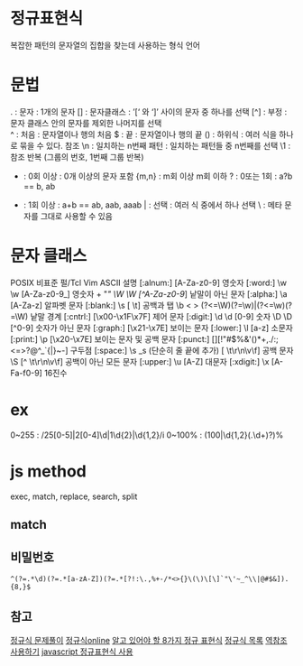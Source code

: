 # 정규표현식
복잡한 패턴의 문자열의 집합을 찾는데 사용하는 형식 언어

# 문법
. : 문자 : 1개의 문자
[] : 문자클래스 : ’[‘ 와 ‘]’ 사이의 문자 중 하나를 선택
[^] : 부정 : 문자 클래스 안의 문자를 제외한 나머지를 선택  
^ : 처음 : 문자열이나 행의 처음
$ : 끝 : 문자열이나 행의 끝
() : 하위식 : 여러 식을 하나로 묶을 수 있다. 참조
\n : 일치하는 n번째 패턴 : 일치하는 패턴들 중 n번째를 선택
\1 : 참조 반복 (그룹의 번호, 1번째 그룹 반복)
* : 0회 이상 : 0개 이상의 문자 포함
{m,n} : m회 이상 m회 이하
? : 0또는 1회 : a?b == b, ab
+ : 1회 이상 : a+b == ab, aab, aaab
| : 선택 : 여러 식 중에서 하나 선택
\ : 메타 문자를 그대로 사용할 수 있음


# 문자 클래스
POSIX	비표준	펄/Tcl	Vim	ASCII	설명
[:alnum:]				[A-Za-z0-9]	영숫자
[:word:]	\w	\w	[A-Za-z0-9_]	영숫자 + "_"
\W	\W	[^A-Za-z0-9_]	낱말이 아닌 문자
[:alpha:]			\a	[A-Za-z]	알파벳 문자
[:blank:]			\s	[ \t]	공백과 탭
\b	\< \>	(?<=\W)(?=\w)|(?<=\w)(?=\W)	낱말 경계
[:cntrl:]				[\x00-\x1F\x7F]	제어 문자
[:digit:]		\d	\d	[0-9]	숫자
\D	\D	[^0-9]	숫자가 아닌 문자
[:graph:]				[\x21-\x7E]	보이는 문자
[:lower:]			\l	[a-z]	소문자
[:print:]			\p	[\x20-\x7E]	보이는 문자 및 공백 문자
[:punct:]				[][!"#$%&'()*+,./:;<=>?@\^_`{|}~-]	구두점
[:space:]		\s	\_s (단순히 줄 끝에 추가)	[ \t\r\n\v\f]	공백 문자
\S		[^ \t\r\n\v\f]	공백이 아닌 모든 문자
[:upper:]			\u	[A-Z]	대문자
[:xdigit:]			\x	[A-Fa-f0-9]	16진수

# ex
0~255 : /25[0-5]|2[0-4]\d|1\d{2}|\d{1,2}/i
0~100% : (100|\d{1,2}(\.\d+)?)%

# js method
exec, match, replace, search, split
## match

## 비밀번호
```
^(?=.*\d)(?=.*[a-zA-Z])(?=.*[?!:\.,%+-/*<>{}\(\)\[\]`"\'~_^\\|@#$&]).{8,}$
```


## 참고
[정규식 문제풀이](https://taegon.kim/archives/3872)
[정규식online](https://regex101.com)
[알고 있어야 할 8가지 정규 표현식](https://blog.outsider.ne.kr/360)
[정규식 목록](https://help.libreoffice.org/Common/List_of_Regular_Expressions/ko)
[역참조 사용하기](http://blog.weirdx.io/post/3689)
[javascript 정규표현식 사용](http://poiemaweb.com/js-regexp)
